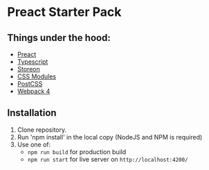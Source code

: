 Preact Starter Pack
===
Things under the hood:
---
* [Preact](https://preactjs.com/)
* [Typescript](https://www.typescriptlang.org/)
* [Storeon](https://github.com/storeon/storeon)
* [CSS Modules](https://github.com/css-modules/css-modules)
* [PostCSS](https://postcss.org/)
* [Webpack 4](https://webpack.js.org/)

Installation
---
1. Clone repository.
2. Run 'npm install' in the local copy (NodeJS and NPM is required)
3. Use one of:
    * `npm run build` for production build
    * `npm run start` for live server on `http://localhost:4200/`

